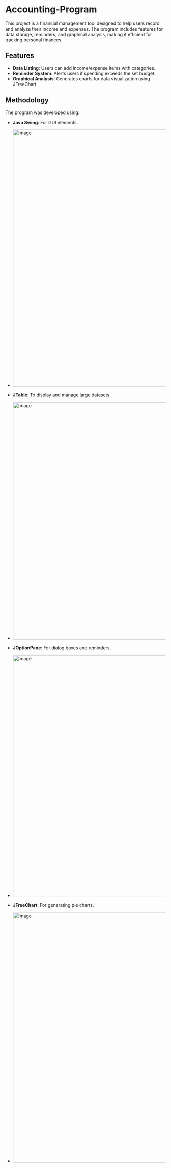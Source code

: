 # Accounting-Program

This project is a financial management tool designed to help users record and analyze their income and expenses. The program includes features for data storage, reminders, and graphical analysis, making it efficient for tracking personal finances.

## Features

- **Data Listing**: Users can add income/expense items with categories.
- **Reminder System**: Alerts users if spending exceeds the set budget.
- **Graphical Analysis**: Generates charts for data visualization using JFreeChart.

## Methodology

The program was developed using:
- **Java Swing**: For GUI elements.
- <img width="809" alt="image" src="https://github.com/user-attachments/assets/54be0caa-e2bc-4a42-adf5-4b840b96f840">

- **JTable**: To display and manage large datasets.
- <img width="747" alt="image" src="https://github.com/user-attachments/assets/8d93563c-0280-4db6-9e26-0e9e79e61429">

- **JOptionPane**: For dialog boxes and reminders.
- <img width="761" alt="image" src="https://github.com/user-attachments/assets/5fbfd5cc-b14d-406a-a593-0ed0dd33e716">

- **JFreeChart**: For generating pie charts.
- <img width="787" alt="image" src="https://github.com/user-attachments/assets/ca23909c-5b6e-4751-9f2d-18ff9bb98da3">



